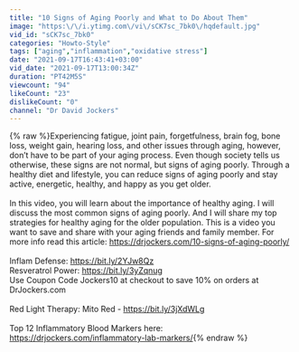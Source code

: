 ```yaml
---
title: "10 Signs of Aging Poorly and What to Do About Them"
image: "https:\/\/i.ytimg.com\/vi\/sCK7sc_7bk0\/hqdefault.jpg"
vid_id: "sCK7sc_7bk0"
categories: "Howto-Style"
tags: ["aging","inflammation","oxidative stress"]
date: "2021-09-17T16:43:41+03:00"
vid_date: "2021-09-17T13:00:34Z"
duration: "PT42M5S"
viewcount: "94"
likeCount: "23"
dislikeCount: "0"
channel: "Dr David Jockers"
---
```

{% raw %}Experiencing fatigue, joint pain, forgetfulness, brain fog, bone loss, weight gain, hearing loss, and other issues through aging, however, don’t have to be part of your aging process. Even though society tells us otherwise, these signs are not normal, but signs of aging poorly. Through a healthy diet and lifestyle, you can reduce signs of aging poorly and stay active, energetic, healthy, and happy as you get older.<br /><br />In this video, you will learn about the importance of healthy aging. I will discuss the most common signs of aging poorly. And I will share my top strategies for healthy aging for the older population. This is a video you want to save and share with your aging friends and family member.  For more info read this article:  <a rel="nofollow" target="blank" href="https://drjockers.com/10-signs-of-aging-poorly/">https://drjockers.com/10-signs-of-aging-poorly/</a><br /><br />Inflam Defense:  <a rel="nofollow" target="blank" href="https://bit.ly/2YJw8Qz">https://bit.ly/2YJw8Qz</a><br />Resveratrol Power:  <a rel="nofollow" target="blank" href="https://bit.ly/3yZqnug">https://bit.ly/3yZqnug</a><br />Use Coupon Code Jockers10 at checkout to save 10% on orders at DrJockers.com<br /><br />Red Light Therapy:  Mito Red - <a rel="nofollow" target="blank" href="https://bit.ly/3jXdWLg">https://bit.ly/3jXdWLg</a><br /><br />Top 12 Inflammatory Blood Markers here:  <a rel="nofollow" target="blank" href="https://drjockers.com/inflammatory-lab-markers/">https://drjockers.com/inflammatory-lab-markers/</a>{% endraw %}
